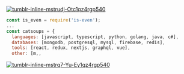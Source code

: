 <a href="https://imgbb.com/"><img src="https://i.ibb.co/4j9bbPZ/tumblr-inline-mstrudj-Otc1qz4rgp540.gif" alt="tumblr-inline-mstrudj-Otc1qz4rgp540" border="0"></a>

```javascript
const is_even = require('is-even');
...
const catsoups = {
  languages: [javascript, typescript, python, golang, java, c#],
  databases: [mongodb, postgresql, mysql, firebase, redis],
  tools: [react, redux, nextjs, graphql, vue],
  other: [m,,
```
<a href="https://imgbb.com/"><img src="https://i.ibb.co/KVDXZ1G/tumblr-inline-mstrq7-Yu-Ey1qz4rgp540.gif" alt="tumblr-inline-mstrq7-Yu-Ey1qz4rgp540" border="0"></a>
